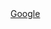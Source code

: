 <!DOCTYPE html>
<html>
   <a href="https://www.google.com" target=_blank title="This takes you to Google">
    Google
    </a>
</html>
